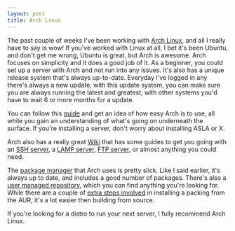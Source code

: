 ```yaml
---
layout: post
title: Arch Linux
---
```

The past couple of weeks I've been working with [Arch Linux](http://www.archlinux.org/), and all I really have to say is wow! If you've worked with Linux at all, I bet it's been Ubuntu, and don't get me wrong, Ubuntu is great, but Arch is awesome. Arch focuses on simplicity and it does a good job of it. As a beginner, you could set up a server with Arch and not run into any issues. It's also has a unique release system that's always up-to-date. Everyday I've logged in any there's always a new update, with this update system, you can make sure you are always running the latest and greatest, with other systems you'd have to wait 6 or more months for a update.

You can follow this [guide](http://lifehacker.com/5680453/build-a-killer-customized-arch-linux-installation-and-learn-all-about-linux-in-the-process) and get an idea of how easy Arch is to use, all while you gain an understanding of what's going on underneath the surface. If you're installing a server, don't worry about installing ASLA or X.

Arch also has a really great [Wiki](https://wiki.archlinux.org/index.php/Main_Page) that has some guides to get you going with an [SSH server](https://wiki.archlinux.org/index.php/Ssh), a [LAMP server](https://wiki.archlinux.org/index.php/LAMP), [FTP server](https://wiki.archlinux.org/index.php/Vsftpd), or almost anything you could need.

The [package manager](https://wiki.archlinux.org/index.php/Pacman) that Arch uses is pretty slick. Like I said earlier, it's always up to date, and includes a good number of packages. There's also a [user managed repository](https://aur.archlinux.org/), which you can find anything you're looking for. While there are a couple of [extra steps involved](https://wiki.archlinux.org/index.php/AUR) in installing a packing from the AUR, it's a lot easier then building from source.

If you're looking for a distro to run your next server, I fully recommend Arch Linux.
